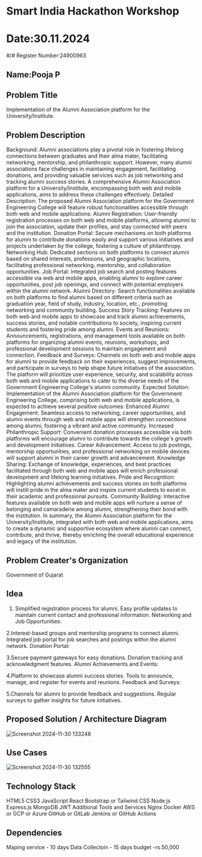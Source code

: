 # Smart India Hackathon Workshop
# Date:30.11.2024
#/# Register Number:24900963
## Name:Pooja P
## Problem Title
Implementation of the Alumni Association platform for the University/Institute.
## Problem Description
Background: Alumni associations play a pivotal role in fostering lifelong connections between graduates and their alma mater, facilitating networking, mentorship, and philanthropic support. However, many alumni associations face challenges in maintaining engagement, facilitating donations, and providing valuable services such as job networking and tracking alumni success stories. A comprehensive Alumni Association platform for a University/Institute, encompassing both web and mobile applications, aims to address these challenges effectively. Detailed Description: The proposed Alumni Association platform for the Government Engineering College will feature robust functionalities accessible through both web and mobile applications: Alumni Registration: User-friendly registration processes on both web and mobile platforms, allowing alumni to join the association, update their profiles, and stay connected with peers and the institution. Donation Portal: Secure mechanisms on both platforms for alumni to contribute donations easily and support various initiatives and projects undertaken by the college, fostering a culture of philanthropy. Networking Hub: Dedicated sections on both platforms to connect alumni based on shared interests, professions, and geographic locations, facilitating professional networking, mentorship, and collaboration opportunities. Job Portal: Integrated job search and posting features accessible via web and mobile apps, enabling alumni to explore career opportunities, post job openings, and connect with potential employers within the alumni network. Alumni Directory: Search functionalities available on both platforms to find alumni based on different criteria such as graduation year, field of study, industry, location, etc., promoting networking and community building. Success Story Tracking: Features on both web and mobile apps to showcase and track alumni achievements, success stories, and notable contributions to society, inspiring current students and fostering pride among alumni. Events and Reunions: Announcements, registrations, and management tools available on both platforms for organizing alumni events, reunions, workshops, and professional development sessions to maintain engagement and connection. Feedback and Surveys: Channels on both web and mobile apps for alumni to provide feedback on their experiences, suggest improvements, and participate in surveys to help shape future initiatives of the association. The platform will prioritize user experience, security, and scalability across both web and mobile applications to cater to the diverse needs of the Government Engineering College's alumni community. Expected Solution: Implementation of the Alumni Association platform for the Government Engineering College, comprising both web and mobile applications, is expected to achieve several positive outcomes: Enhanced Alumni Engagement: Seamless access to networking, career opportunities, and alumni events through web and mobile apps will strengthen connections among alumni, fostering a vibrant and active community. Increased Philanthropic Support: Convenient donation processes accessible via both platforms will encourage alumni to contribute towards the college's growth and development initiatives. Career Advancement: Access to job postings, mentorship opportunities, and professional networking on mobile devices will support alumni in their career growth and advancement. Knowledge Sharing: Exchange of knowledge, experiences, and best practices facilitated through both web and mobile apps will enrich professional development and lifelong learning initiatives. Pride and Recognition: Highlighting alumni achievements and success stories on both platforms will instill pride in the alma mater and inspire current students to excel in their academic and professional pursuits. Community Building: Interactive features available on both web and mobile apps will nurture a sense of belonging and camaraderie among alumni, strengthening their bond with the institution. In summary, the Alumni Association platform for the University/Institute, integrated with both web and mobile applications, aims to create a dynamic and supportive ecosystem where alumni can connect, contribute, and thrive, thereby enriching the overall educational experience and legacy of the institution.
## Problem Creater's Organization
Government of Gujarat

## Idea
1. Simplified registration process for alumni.
Easy profile updates to maintain current contact and professional information.
Networking and Job Opportunities:

2.Interest-based groups and mentorship programs to connect alumni.
Integrated job portal for job searches and postings within the alumni network.
Donation Portal:

3.Secure payment gateways for easy donations.
Donation tracking and acknowledgment features.
Alumni Achievements and Events:

4.Platform to showcase alumni success stories.
Tools to announce, manage, and register for events and reunions.
Feedback and Surveys:

5.Channels for alumni to provide feedback and suggestions.
Regular surveys to gather insights for future initiatives.

## Proposed Solution / Architecture Diagram

![Screenshot 2024-11-30 133248](https://github.com/user-attachments/assets/476971ee-ba5d-4009-82bf-8d245190f0ba)

## Use Cases
![Screenshot 2024-11-30 132555](https://github.com/user-attachments/assets/c9fb9bce-2e44-4792-82fd-11ba9ac0f5bf)


## Technology Stack
HTML5
CSS3
JavaScript
React
Bootstrap or Tailwind CSS
Node.js
Express.js
MongoDB
JWT
Additional Tools and Services
Nginx
Docker
AWS or GCP or Azure
GitHub or GitLab
Jenkins or GitHub Actions

## Dependencies
Maping service - 10 days
Data Collectoin - 15 days
budget -rs.50,000
